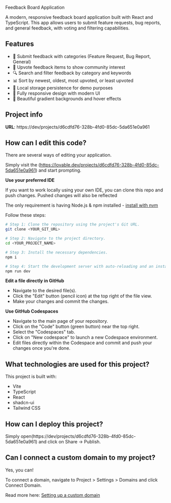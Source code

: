  Feedback Board Application

A modern, responsive feedback board application built with React and TypeScript. This app allows users to submit feature requests, bug reports, and general feedback, with voting and filtering capabilities.

## Features

- 📝 Submit feedback with categories (Feature Request, Bug Report, General)
- 🔼 Upvote feedback items to show community interest
- 🔍 Search and filter feedback by category and keywords
- 📊 Sort by newest, oldest, most upvoted, or least upvoted
- 💾 Local storage persistence for demo purposes
- 📱 Fully responsive design with modern UI
- 🎨 Beautiful gradient backgrounds and hover effects

## Project info

**URL**: https://dev/projects/d6cdfd76-328b-4fd0-85dc-5da651e0a961

## How can I edit this code?

There are several ways of editing your application.



Simply visit the (https://lovable.dev/projects/d6cdfd76-328b-4fd0-85dc-5da651e0a961) and start prompting.

**Use your preferred IDE**

If you want to work locally using your own IDE, you can clone this repo and push changes. Pushed changes will also be reflected

The only requirement is having Node.js & npm installed - [install with nvm](https://github.com/nvm-sh/nvm#installing-and-updating)

Follow these steps:

```sh
# Step 1: Clone the repository using the project's Git URL.
git clone <YOUR_GIT_URL>

# Step 2: Navigate to the project directory.
cd <YOUR_PROJECT_NAME>

# Step 3: Install the necessary dependencies.
npm i

# Step 4: Start the development server with auto-reloading and an instant preview.
npm run dev
```

**Edit a file directly in GitHub**

- Navigate to the desired file(s).
- Click the "Edit" button (pencil icon) at the top right of the file view.
- Make your changes and commit the changes.

**Use GitHub Codespaces**

- Navigate to the main page of your repository.
- Click on the "Code" button (green button) near the top right.
- Select the "Codespaces" tab.
- Click on "New codespace" to launch a new Codespace environment.
- Edit files directly within the Codespace and commit and push your changes once you're done.

## What technologies are used for this project?

This project is built with:

- Vite
- TypeScript
- React
- shadcn-ui
- Tailwind CSS

## How can I deploy this project?

Simply open(https://dev/projects/d6cdfd76-328b-4fd0-85dc-5da651e0a961) and click on Share -> Publish.

## Can I connect a custom domain to my  project?

Yes, you can!

To connect a domain, navigate to Project > Settings > Domains and click Connect Domain.

Read more here: [Setting up a custom domain](https://docs.lovable.dev/features/custom-domain#custom-domain)
